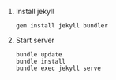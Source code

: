 1. Install jekyll

	```
	gem install jekyll bundler
	```

2. Start server

	```
	bundle update
	bundle install
	bundle exec jekyll serve
	```
